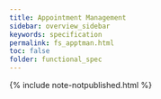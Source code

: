 ```yaml
---
title: Appointment Management
sidebar: overview_sidebar
keywords: specification
permalink: fs_apptman.html
toc: false
folder: functional_spec
---
```


{% include note-notpublished.html %}
